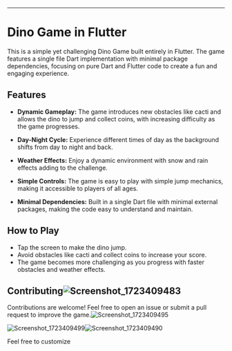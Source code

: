 

---

# Dino Game in Flutter

This is a simple yet challenging Dino Game built entirely in Flutter. The game features a single file Dart implementation with minimal package dependencies, focusing on pure Dart and Flutter code to create a fun and engaging experience.

## Features

- **Dynamic Gameplay:** The game introduces new obstacles like cacti and allows the dino to jump and collect coins, with increasing difficulty as the game progresses.

- **Day-Night Cycle:** Experience different times of day as the background shifts from day to night and back.

- **Weather Effects:** Enjoy a dynamic environment with snow and rain effects adding to the challenge.

- **Simple Controls:** The game is easy to play with simple jump mechanics, making it accessible to players of all ages.

- **Minimal Dependencies:** Built in a single Dart file with minimal external packages, making the code easy to understand and maintain.



## How to Play

- Tap the screen to make the dino jump.
- Avoid obstacles like cacti and collect coins to increase your score.
- The game becomes more challenging as you progress with faster obstacles and weather effects.

## Contributing![Screenshot_1723409483](https://github.com/user-attachments/assets/bdebaffa-3566-4f86-87a0-ca571edf1dc6)


Contributions are welcome! Feel free to open an issue or submit a pull request to improve the game.![Screenshot_1723409495](https://github.com/user-attachments/assets/01c073b2-308b-4e25-b53d-aaa212066182)


![Screenshot_1723409499](https://github.com/user-attachments/assets/30698ba0-32e0-4f89-a98f-91e898538db8)![Screenshot_1723409490](https://github.com/user-attachments/assets/1618b712-8984-43c8-b941-37b2086ddd15)


Feel free to customize
